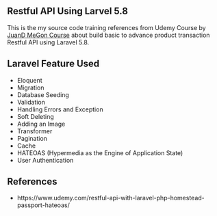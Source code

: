 <p align="center">
	<h2>Restful API Using Larvel 5.8</h2>
</p>

This is the my source code training references from Udemy Course by <a href="https://www.udemy.com/restful-api-with-laravel-php-homestead-passport-hateoas/">JuanD MeGon Course</a> about build basic to advance product transaction Restful API using Laravel 5.8.

<p align="center">
	<h2>Laravel Feature Used</h2>
</p>

<ul>
	<li>Eloquent</li>
	<li>Migration</li>
	<li>Database Seeding</li>
	<li>Validation</li>
	<li>Handling Errors and Exception</li>
	<li>Soft Deleting</li>
	<li>Adding an Image</li>
	<li>Transformer</li>
	<li>Pagination</li>
	<li>Cache</li>
	<li>HATEOAS (Hypermedia as the Engine of Application State)</li>
	<li>User Authentication</li>
</ul>

<p align="center">
	<h2>References</h2>
</p>

<ul>
	<li>https://www.udemy.com/restful-api-with-laravel-php-homestead-passport-hateoas/</li>
</ul>
